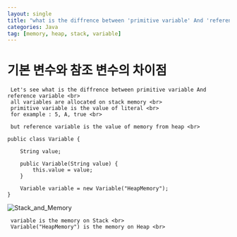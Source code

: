 ```yaml
---
layout: single
title: "what is the diffrence between 'primitive variable' And 'reference variable'"
categories: Java
tag: [memory, heap, stack, variable]
---
```


# 기본 변수와 참조 변수의 차이점

	 Let's see what is the diffrence between primitive variable And reference variable <br>
	 all variables are allocated on stack memory <br>
	 primitive variable is the value of literal <br>
	 for example : 5, A, true <br>
	 
	 but reference variable is the value of memory from heap <br>

```
public class Variable {
	
	String value;

	public Variable(String value) {
		this.value = value;
	}
	
	Variable variable = new Variable("HeapMemory");
}
```

![Stack_and_Memory](https://github.com/ojinga32/ojinga32.github.io/assets/133554766/e6ee1288-70c6-4beb-8969-b4c56c0cc906)

	 variable is the memory on Stack <br>
	 Variable("HeapMemory") is the memory on Heap <br>
